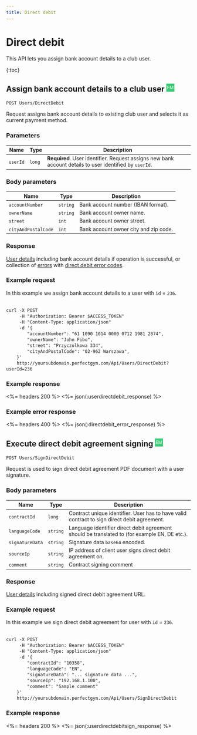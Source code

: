 ```yaml
---
title: Direct debit
---
```


# Direct debit

This API lets you assign bank account details to a club user.

{:toc}


## Assign bank account details to a club user ![alt text][EM]

    POST Users/DirectDebit

Request assigns bank account details to existing club user and selects it as current payment method.


### Parameters

Name  	    | Type     		| Description
------------|---------------|------------
`userId`    |`long`    		| **Required**. User identifier. Request assigns new bank account details to user identified by `userId`.


### Body parameters

Name     	    	| Type       		| Description
--------------------|-------------------|------------
`accountNumber` 	|`string`    		| Bank account number (IBAN format).
`ownerName`     	|`string`    		| Bank account owner name.
`street`    		|`int`	    		| Bank account owner street.
`cityAndPostalCode` |`int`				| Bank account owner city and zip code.



### Response

[User details][UserDetailsProperties] including bank account details if operation is successful, or collection of [errors][Error] with [direct debit error codes][DirectDebitErrorCode].


### Example request

In this example we assign bank account details to a user with `id` = `236`.

``` command-line

curl -X POST 
	 -H "Authorization: Bearer $ACCESS_TOKEN" 
	 -H "Content-Type: application/json" 
	 -d '{
	    "accountNumber": "61 1090 1014 0000 0712 1981 2874",
	    "ownerName": "John Fibo",
	    "street": "Przyczolkowa 334",
		"cityAndPostalCode": "02-962 Warszawa",		 
	}' 
	http://yoursubdomain.perfectgym.com/Api/Users/DirectDebit?userId=236
```


### Example response

<%= headers 200 %>
<%= json(:userdirectdebit_response) %>


### Example error response

<%= headers 400 %>
<%= json(:directdebit_error_response) %>



## <a name="directdebitsigning"></a>Execute direct debit agreement signing ![alt text][EM]

    POST Users/SignDirectDebit

Request is used to sign direct debit agreement PDF document with a user signature.


### Body parameters

Name     	    	| Type       		| Description
--------------------|-------------------|------------
`contractId` 		|`long`  	  		| Contract unique identifier. User has to have valid contract to sign direct debit agreement.
`languageCode`     	|`string`    		| Language identifier direct debit agreement should be translated to (for example EN, DE etc.).
`signatureData`		|`string`	   		| Signature data `base64` encoded.
`sourceIp`			|`string`			| IP address of client user signs direct debit agreement on.
`comment`			|`string`			| Contract signing comment


### Response

[User details][UserDetailsProperties] including signed direct debit agreement URL.


### Example request

In this example we sign direct debit agreement for user with `id` = `236`.

``` command-line

curl -X POST 
	 -H "Authorization: Bearer $ACCESS_TOKEN" 
	 -H "Content-Type: application/json" 
	 -d '{
	    "contractId": "10358",
	    "languageCode": "EN",
	    "signatureData": "... signature data ...",	
	    "sourceIp": "192.168.1.100",
	    "comment": "Sample comment"	
	}' 
	http://yoursubdomain.perfectgym.com/Api/Users/SignDirectDebit
```


### Example response

<%= headers 200 %>
<%= json(:userdirectdebitsign_response) %>




[UserDetailsProperties]: /api/users/userdetails#properties
[Error]: /appendix/datatypes/error
[DirectDebitErrorCode]: /appendix/errorcodes/directdebiterrorcode

[EM]: /assets/images/employee.png "Employee mode"
[UM]: /assets/images/user.png "User mode"
